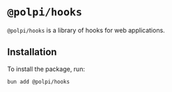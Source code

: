 # `@polpi/hooks`

`@polpi/hooks` is a library of hooks for web applications.

## Installation

To install the package, run:

```bash
bun add @polpi/hooks
```